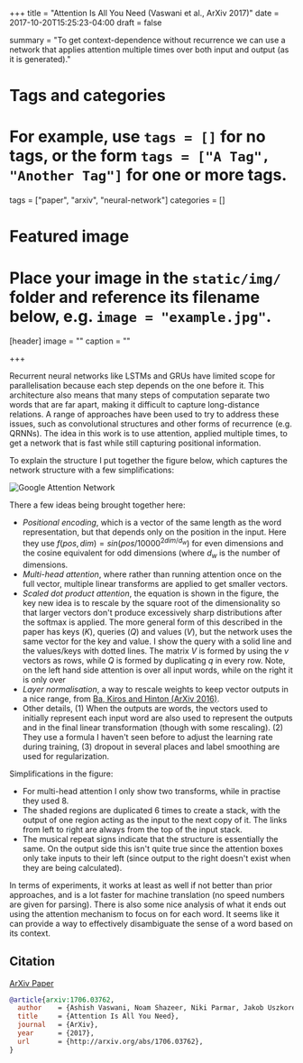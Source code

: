 +++
title = "Attention Is All You Need (Vaswani et al., ArXiv 2017)"
date = 2017-10-20T15:25:23-04:00
draft = false

summary = "To get context-dependence without recurrence we can use a network that applies attention multiple times over both input and output (as it is generated)."

# Tags and categories
# For example, use `tags = []` for no tags, or the form `tags = ["A Tag", "Another Tag"]` for one or more tags.
tags = ["paper", "arxiv", "neural-network"]
categories = []

# Featured image
# Place your image in the `static/img/` folder and reference its filename below, e.g. `image = "example.jpg"`.
[header]
image = ""
caption = ""

+++

Recurrent neural networks like LSTMs and GRUs have limited scope for parallelisation because each step depends on the one before it.
This architecture also means that many steps of computation separate two words that are far apart, making it difficult to capture long-distance relations.
A range of approaches have been used to try to address these issues, such as convolutional structures and other forms of recurrence (e.g. QRNNs).
The idea in this work is to use attention, applied multiple times, to get a network that is fast while still capturing positional information.

To explain the structure I put together the figure below, which captures the network structure with a few simplifications:

![Google Attention Network](/img/post/google-attention.png)

There a few ideas being brought together here:

- *Positional encoding*, which is a vector of the same length as the word representation, but that depends only on the position in the input. Here they use $f(pos, dim) = sin(pos / 10000^{2 dim / d_w})$ for even dimensions and the cosine equivalent for odd dimensions (where $d_w$ is the number of dimensions.
- *Multi-head attention*, where rather than running attention once on the full vector, multiple linear transforms are applied to get smaller vectors.
- *Scaled dot product attention*, the equation is shown in the figure, the key new idea is to rescale by the square root of the dimensionality so that larger vectors don't produce excessively sharp distributions after the softmax is applied. The more general form of this described in the paper has keys ($K$), queries ($Q$) and values ($V$), but the network uses the same vector for the key and value. I show the query with a solid line and the values/keys with dotted lines. The matrix $V$ is formed by using the $v$ vectors as rows, while $Q$ is formed by duplicating $q$ in every row. Note, on the left hand side attention is over all input words, while on the right it is only over 
- *Layer normalisation*, a way to rescale weights to keep vector outputs in a nice range, from [Ba, Kiros and Hinton (ArXiv 2016)](https://arxiv.org/abs/1607.06450).
- Other details, (1) When the outputs are words, the vectors used to initially represent each input word are also used to represent the outputs and in the final linear transformation (though with some rescaling). (2) They use a formula I haven't seen before to adjust the learning rate during training, (3) dropout in several places and label smoothing are used for regularization.

Simplifications in the figure:

- For multi-head attention I only show two transforms, while in practise they used 8.
- The shaded regions are duplicated 6 times to create a stack, with the output of one region acting as the input to the next copy of it. The links from left to right are always from the top of the input stack.
- The musical repeat signs indicate that the structure is essentially the same. On the output side this isn't quite true since the attention boxes only take inputs to their left (since output to the right doesn't exist when they are being calculated).

In terms of experiments, it works at least as well if not better than prior approaches, and is a lot faster for machine translation (no speed numbers are given for parsing).
There is also some nice analysis of what it ends out using the attention mechanism to focus on for each word.
It seems like it can provide a way to effectively disambiguate the sense of a word based on its context.

## Citation

[ArXiv Paper](https://arxiv.org/pdf/1706.03762.pdf)

```bibtex
@article{arxiv:1706.03762,
  author    = {Ashish Vaswani, Noam Shazeer, Niki Parmar, Jakob Uszkoreit, Llion Jones, Aidan N. Gomez, Lukasz Kaiser, and Illia Polosukhin},
  title     = {Attention Is All You Need},
  journal   = {ArXiv},
  year      = {2017},
  url       = {http://arxiv.org/abs/1706.03762},
}
```


